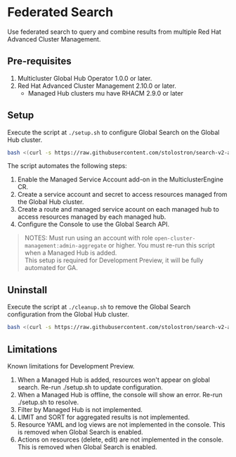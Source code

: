 # Federated Search

Use federated search to query and combine results from multiple Red Hat Advanced Cluster Management.

## Pre-requisites  
1. Multicluster Global Hub Operator 1.0.0 or later.  
2. Red Hat Advanced Cluster Management 2.10.0 or later.  
    - Managed Hub clusters mu have RHACM 2.9.0 or later

## Setup
Execute the script at `./setup.sh` to configure Global Search on the Global Hub cluster. 

```bash
bash <(curl -s https://raw.githubusercontent.com/stolostron/search-v2-api/main/pkg/federated/setup.sh) 
``` 

The script automates the following steps:
  1. Enable the Managed Service Account add-on in the MulticlusterEngine CR.
  2. Create a service account and secret to access resources managed from the Global Hub cluster.
  3. Create a route and managed service acount on each managed hub to access resources managed by each managed hub.
  4. Configure the Console to use the Global Search API.

> NOTES:
> Must run using an account with role `open-cluster-management:admin-aggregate` or higher.
> You must re-run this script when a Managed Hub is added.    
> This setup is required for Development Preview, it will be fully automated for GA.

## Uninstall
Execute the script at `./cleanup.sh` to remove the Global Search configuration from the Global Hub cluster. 

```bash
bash <(curl -s https://raw.githubusercontent.com/stolostron/search-v2-api/main/pkg/federated/cleanup.sh) 
``` 

## Limitations

Known limitations for Development Preview.

1. When a Managed Hub is added, resources won't appear on global search. Re-run ./setup.sh to update configuration.
2. When a Managed Hub is offline, the console will show an error. Re-run ./setup.sh to resolve.
3. Filter by Managed Hub is not implemented.
4. LIMIT and SORT for aggregated results is not implemented.
5. Resource YAML and log views are not implemented in the console. This is removed when Global Search is enabled.
6. Actions on resources (delete, edit) are not implemented in the console. This is removed when Global Search is enabled.
